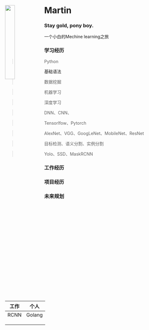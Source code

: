 # <img src="https://cdn.jsdelivr.net/gh/lblbk/picgo/img/default3.jpg" align="left" height=25% width=25% >

#  Martin

###  Stay gold, pony boy.

 一个小白的Mechine learning之旅



### 学习经历

> Python

基础语法

> 数据挖掘

> 机器学习

> 深度学习

> DNN、CNN、

> Tensorlfow、Pytorch

> AlexNet、VGG、GoogLeNet、MobileNet、ResNet

> 目标检测、语义分割、实例分割

> Yolo、SSD、MaskRCNN

### 工作经历

### 项目经历

### 未来规划

| 工作 |  个人  |
| :--: | :----: |
| RCNN | Golang |
|      |        |
|      |        |
|      |        |

